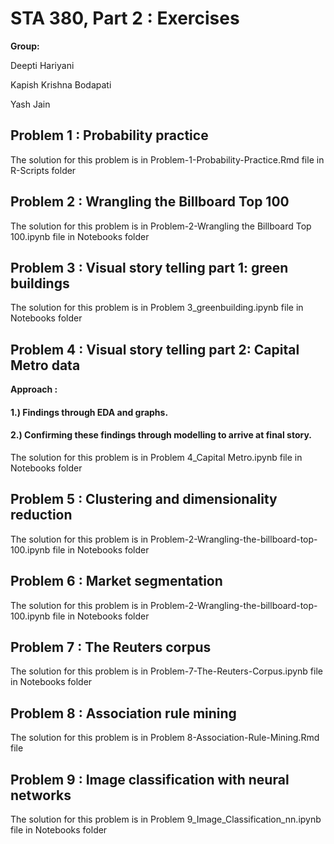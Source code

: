 # STA 380, Part 2 : Exercises

__Group:__

Deepti Hariyani

Kapish Krishna Bodapati

Yash Jain

## Problem 1 : Probability practice
The solution for this problem is in Problem-1-Probability-Practice.Rmd file in R-Scripts folder

## Problem 2 : Wrangling the Billboard Top 100
The solution for this problem is in Problem-2-Wrangling the Billboard Top 100.ipynb file in Notebooks folder

## Problem 3 : Visual story telling part 1: green buildings
The solution for this problem is in Problem 3_greenbuilding.ipynb file in Notebooks folder

## Problem 4 : Visual story telling part 2: Capital Metro data
   **Approach :** 
   #### 1.) Findings through EDA and graphs.
   #### 2.) Confirming these findings through modelling to arrive at final story.
The solution for this problem is in Problem 4_Capital Metro.ipynb file in Notebooks folder

## Problem 5 : Clustering and dimensionality reduction
The solution for this problem is in Problem-2-Wrangling-the-billboard-top-100.ipynb file in Notebooks folder

## Problem 6 : Market segmentation
The solution for this problem is in Problem-2-Wrangling-the-billboard-top-100.ipynb file in Notebooks folder

## Problem 7 : The Reuters corpus
The solution for this problem is in Problem-7-The-Reuters-Corpus.ipynb file in Notebooks folder

## Problem 8 : Association rule mining
The solution for this problem is in Problem 8-Association-Rule-Mining.Rmd file

## Problem 9 : Image classification with neural networks
The solution for this problem is in Problem 9_Image_Classification_nn.ipynb file in Notebooks folder
